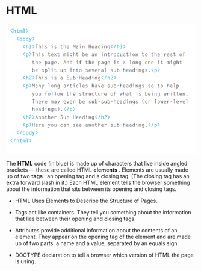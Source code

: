 # HTML 
![html](html.PNG)
  
The **HTML** code (in blue) is made up of characters that live inside angled
brackets — these are called HTML **elements** . Elements are usually
made up of two **tags** : an opening tag and a closing tag. (The closing tag
has an extra forward slash in it.) Each HTML element tells the browser
something about the information that sits between its opening and
closing tags.

* HTML Uses Elements to Describe the Structure of Pages.

* Tags act like containers. They tell you something about the information that lies between their opening and closing tags.

* Attributes provide additional information about the contents of an element. They appear on the opening tag of the element and are made up of two parts: a name and a value,
separated by an equals sign. 

* DOCTYPE declaration to tell a browser which version of HTML the page is using.
 
 
 
 
